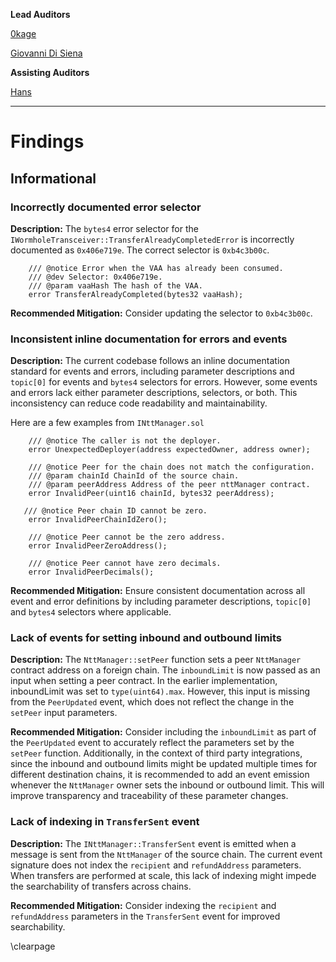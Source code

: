 **Lead Auditors**

[0kage](https://x.com/0kage_eth)

[Giovanni Di Siena](https://x.com/giovannidisiena)



**Assisting Auditors**

[Hans](https://x.com/hansfriese)

---

# Findings
## Informational


###  Incorrectly documented error selector

**Description:** The `bytes4` error selector for the `IWormholeTransceiver::TransferAlreadyCompletedError` is incorrectly documented as `0x406e719e`. The correct selector is `0xb4c3b00c`.

```solidity
    /// @notice Error when the VAA has already been consumed.
    /// @dev Selector: 0x406e719e.
    /// @param vaaHash The hash of the VAA.
    error TransferAlreadyCompleted(bytes32 vaaHash);
```

**Recommended Mitigation:** Consider updating the selector to `0xb4c3b00c`.


### Inconsistent inline documentation for errors and events

**Description:** The current codebase follows an inline documentation standard for events and errors, including parameter descriptions and `topic[0]` for events and `bytes4` selectors for errors. However, some events and errors lack either parameter descriptions, selectors, or both. This inconsistency can reduce code readability and maintainability.

Here are a few examples from `INttManager.sol`

```solidity
    /// @notice The caller is not the deployer.
    error UnexpectedDeployer(address expectedOwner, address owner);

    /// @notice Peer for the chain does not match the configuration.
    /// @param chainId ChainId of the source chain.
    /// @param peerAddress Address of the peer nttManager contract.
    error InvalidPeer(uint16 chainId, bytes32 peerAddress);

   /// @notice Peer chain ID cannot be zero.
    error InvalidPeerChainIdZero();

    /// @notice Peer cannot be the zero address.
    error InvalidPeerZeroAddress();

    /// @notice Peer cannot have zero decimals.
    error InvalidPeerDecimals();

```

**Recommended Mitigation:** Ensure consistent documentation across all event and error definitions by including parameter descriptions, `topic[0]` and `bytes4` selectors where applicable.



### Lack of events for setting inbound and outbound limits

**Description:** The `NttManager::setPeer` function sets a peer `NttManager` contract address on a foreign chain. The `inboundLimit` is now passed as an input when setting a peer contract. In the earlier implementation, inboundLimit was set to `type(uint64).max`. However, this input is missing from the `PeerUpdated` event, which does not reflect the change in the `setPeer` input parameters.

**Recommended Mitigation:** Consider including the `inboundLimit` as part of the `PeerUpdated` event to accurately reflect the parameters set by the `setPeer` function. Additionally, in the context of third party integrations, since the inbound and outbound limits might be updated multiple times for different destination chains, it is recommended to add an event emission whenever the `NttManager` owner sets the inbound or outbound limit. This will improve transparency and traceability of these parameter changes.



### Lack of indexing in `TransferSent` event

**Description:** The `INttManager::TransferSent` event is emitted when a message is sent from the `NttManager` of the source chain. The current event signature does not index the `recipient` and `refundAddress` parameters. When transfers are performed at scale, this lack of indexing might impede the searchability of transfers across chains.

**Recommended Mitigation:** Consider indexing the `recipient` and `refundAddress` parameters in the `TransferSent` event for improved searchability.


\clearpage